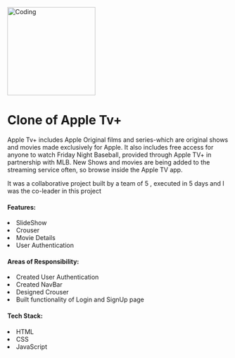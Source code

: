

<img
        align="center"
        src="https://github.com/rawatshubham1645/Apple-Tv-Clone/blob/main/Images/TV%20App%20Logo.png"
        alt="Coding"
        width="200"
        style="display: block"/>


<h1>
Clone of Apple Tv+
</h1>

<p>
Apple Tv+ includes Apple Original films and series-which are original shows and movies made exclusively for Apple. 
It also includes free access for anyone to watch Friday Night Baseball, provided through Apple TV+ in partnership with MLB. 
New Shows and movies are being added to the streaming service often, so browse inside the Apple TV app.

It was a collaborative project built by a team of 5 , executed in 5 days and I was the co-leader in this project

<h4>Features:</h4>
<li>SlideShow</li>
<li>Crouser </li>
<li>Movie Details</li>
<li>User Authentication</li>

<h4>Areas of Responsibility:</h4>
<li>Created User Authentication</li>
<li>Created NavBar</li>
<li>Designed Crouser</li>
<li>Built functionality of Login and SignUp page</li>

<h4>Tech Stack:</h4>
<li>HTML</li>
<li>CSS</li>
<li>JavaScript</li>
 
